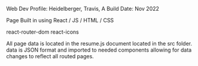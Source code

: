 Web Dev Profile: Heidelberger, Travis, A Build Date: Nov 2022

Page Built in using React / JS / HTML / CSS

react-router-dom react-icons

All page data is located in the resume.js document located in the src folder. data is JSON format and imported to needed components allowing for data changes to reflect all routed pages.
